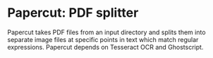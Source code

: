 # Papercut: PDF splitter
Papercut takes PDF files from an input directory and splits them into separate image files at specific points in text which match regular expressions.
Papercut depends on Tesseract OCR and Ghostscript. 

